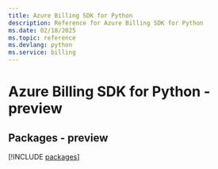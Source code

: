 ```yaml
---
title: Azure Billing SDK for Python
description: Reference for Azure Billing SDK for Python
ms.date: 02/18/2025
ms.topic: reference
ms.devlang: python
ms.service: billing
---
```

# Azure Billing SDK for Python - preview
## Packages - preview
[!INCLUDE [packages](billing-index.md)]